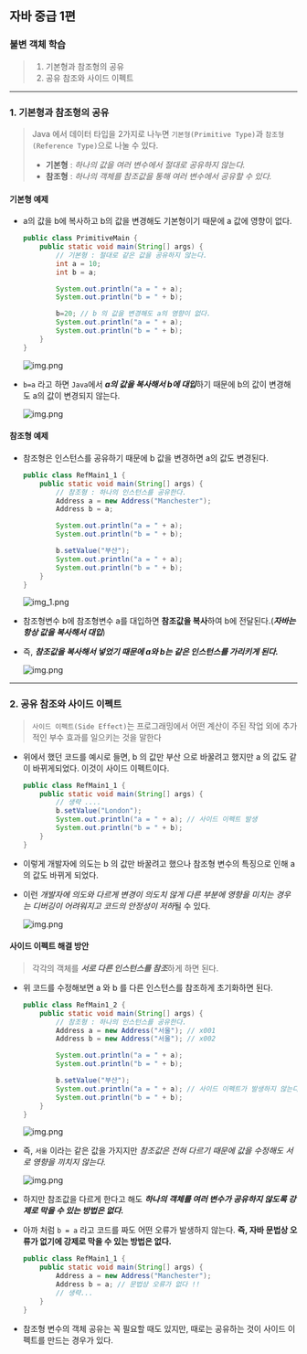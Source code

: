 ## 자바 중급 1편

### 불변 객체 학습
> 1. 기본형과 참조형의 공유
> 2. 공유 참조와 사이드 이펙트
---
### 1. 기본형과 참조형의 공유
> Java 에서 데이터 타입을 2가지로 나누면 `기본형(Primitive Type)`과 `참조형(Reference Type)`으로 나눌 수 있다.
> - **기본형** : _하나의 값을 여러 변수에서 절대로 공유하지 않는다._
> - **참조형** : _하나의 객체를 참조값을 통해 여러 변수에서 공유할 수 있다._

#### 기본형 예제
- a의 값을 b에 복사하고 b의 값을 변경해도 기본형이기 때문에 a 값에 영향이 없다.
    ```java
    public class PrimitiveMain {
        public static void main(String[] args) {
            // 기본형 : 절대로 같은 값을 공유하지 않는다.
            int a = 10;
            int b = a;
    
            System.out.println("a = " + a);
            System.out.println("b = " + b);
    
            b=20; // b 의 값을 변경해도 a의 영향이 없다.
            System.out.println("a = " + a);
            System.out.println("b = " + b);
        }
    }
    ```
    ![img.png](../images/chap02/img01.png)
- `b=a` 라고 하면 `Java`에서 ***a의 값을 복사해서 b에 대입***하기 때문에 b의 값이 변경해도 a의 값이 변경되지 않는다.

    ![img.png](../images/chap02/img02.png)
#### 참조형 예제
- 참조형은 인스턴스를 공유하기 때문에 b 값을 변경하면 a의 값도 변경된다.
  ```java
  public class RefMain1_1 {
      public static void main(String[] args) {
          // 참조형 : 하나의 인스턴스를 공유한다.
          Address a = new Address("Manchester");
          Address b = a;
  
          System.out.println("a = " + a);
          System.out.println("b = " + b);
  
          b.setValue("부산");
          System.out.println("a = " + a);
          System.out.println("b = " + b);
      }
  }
  ```
  ![img_1.png](../images/chap02/img03.png)
- 참조형변수 b에 참조형변수 a를 대입하면 **참조값을 복사**하여 b에 전달된다.(_**자바는 항상 값을 복사해서 대입**_)
- 즉, _**참조값을 복사해서 넣었기 때문에 a와 b는 같은 인스턴스를 가리키게 된다.**_

  ![img.png](../images/chap02/img04.png)
---
### 2. 공유 참조와 사이드 이펙트
> `사이드 이펙트(Side Effect)`는 프로그래밍에서 어떤 계산이 주된 작업 외에 추가적인 부수 효과를 일으키는 것을 말한다

- 위에서 했던 코드를 예시로 들면, b 의 값만 부산 으로 바꿀려고 했지만 a 의 값도 같이 바뀌게되었다. 이것이 사이드 이펙트이다.
  ```java
  public class RefMain1_1 {
      public static void main(String[] args) {
          // 생략 ....
          b.setValue("London");
          System.out.println("a = " + a); // 사이드 이펙트 발생
          System.out.println("b = " + b);
      }
  }
  ```
- 이렇게 개발자에 의도는 b 의 값만 바꿀려고 했으나 참조형 변수의 특징으로 인해 a의 값도 바뀌게 되었다. 
- 이런 *개발자에 의도와 다르게 변경이 의도치 않게 다른 부분에 영향을 미치는 경우는 디버깅이 어려워지고 코드의 안정성이 저하*될 수 있다.

  ![img.png](../images/chap02/img05.png)
#### 사이드 이펙트 해결 방안
> 각각의 객체를 ***서로 다른 인스턴스를 참조***하게 하면 된다.
- 위 코드를 수정해보면 a 와 b 를 다른 인스턴스를 참조하게 초기화하면 된다.
  ```java
  public class RefMain1_2 {
      public static void main(String[] args) {
          // 참조형 : 하나의 인스턴스를 공유한다.
          Address a = new Address("서울"); // x001
          Address b = new Address("서울"); // x002
  
          System.out.println("a = " + a);
          System.out.println("b = " + b);
  
          b.setValue("부산");
          System.out.println("a = " + a); // 사이드 이펙트가 발생하지 않는다 !
          System.out.println("b = " + b);
      }
  }
  ```
  ![img.png](../images/chap02/img06.png)
- 즉, `서울` 이라는 같은 값을 가지지만 _참조값은 전혀 다르기 때문에 값을 수정해도 서로 영향을 끼치지 않는다._

  ![img.png](../images/chap02/img07.png)
- 하지만 참조값을 다르게 한다고 해도 _**하나의 객체를 여러 변수가 공유하지 않도록 강제로 막을 수 있는 방법은 없다.**_
- 아까 처럼 `b = a` 라고 코드를 짜도 어떤 오류가 발생하지 않는다. **즉, 자바 문법상 오류가 없기에 강제로 막을 수 있는 방법은 없다.**
  ```java
  public class RefMain1_1 {
      public static void main(String[] args) {
          Address a = new Address("Manchester");
          Address b = a; // 문법상 오류가 없다 !!
          // 생략...
      }
  }
  ```
- 참조형 변수의 객체 공유는 꼭 필요할 때도 있지만, 때로는 공유하는 것이 사이드 이펙트를 만드는 경우가 있다.